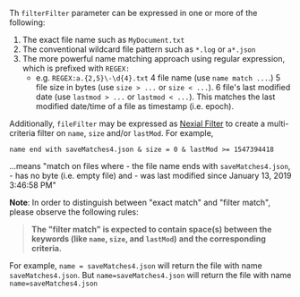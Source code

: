 Th `filterFilter` parameter can be expressed in one or more of the following:
1. The exact file name such as `MyDocument.txt`
2. The conventional wildcard file pattern such as `*.log` or `a*.json`
3. The more powerful name matching approach using regular expression, which is prefixed with `REGEX:`
   - e.g. `REGEX:a.{2,5}\-\d{4}.txt`
4 file name (use `name match ...`.)
5 file size in bytes (use `size > ...` or `size < ...`).
6 file's last modified date (use `lastmod > ...` or `lastmod < ...`). This matches the last modified date/time of a 
  file as timestamp (i.e. epoch).

Additionally, `fileFilter` may be expressed as [Nexial Filter](../../flowcontrols/filter) to create a multi-criteria
filter on `name`, `size` and/or `lastMod`. For example,

    name end with saveMatches4.json & size = 0 & lastMod >= 1547394418

...means "match on files where 
    - the file name ends with `saveMatches4.json`, 
    - has no byte (i.e. empty file) and 
    - was last modified since January 13, 2019 3:46:58 PM"

**Note**: In order to distinguish between "exact match" and "filter match", please observe the following rules:
> **The "filter match" is expected to contain space(s) between the keywords (like `name`, `size`, and `lastMod`)** 
> **and the corresponding criteria.** 

For example, `name = saveMatches4.json` will return the file with name `saveMatches4.json`. But `name=saveMatches4.json` 
will return the file with name `name=saveMatches4.json`

